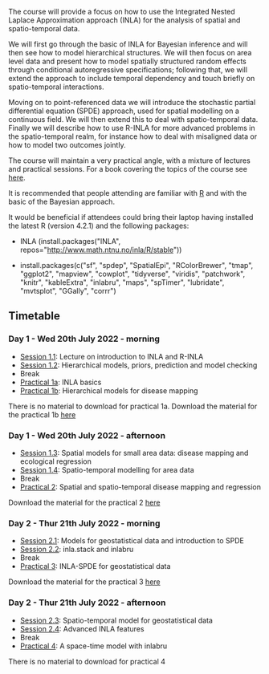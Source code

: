 
The course will provide a focus on how to use the Integrated Nested Laplace Approximation approach (INLA) for the analysis of spatial and spatio-temporal data.

We will first go through the basic of INLA for Bayesian inference and will then see how to model hierarchical structures. We will then focus on area level data and present how to model spatially structured random effects through conditional autoregressive specifications; following that, we will extend the approach to include temporal dependency and touch briefly on spatio-temporal interactions.

Moving on to point-referenced data we will introduce the stochastic partial differential equation (SPDE) approach, used for spatial modelling on a continuous field. We will then extend this to deal with spatio-temporal data. Finally we will describe how to use R-INLA for more advanced problems in the spatio-temporal realm, for instance how to deal with misaligned data or how to model two outcomes jointly.

The course will maintain a very practical angle, with a mixture of lectures and practical sessions. For a book covering the topics of the course see [here](https://onlinelibrary.wiley.com/doi/book/10.1002/9781118950203). 

It is recommended that people attending are familiar with [R](https://www.r-project.org/) and with the basic of the Bayesian approach.

It would be beneficial if attendees could bring their laptop having installed the latest R (version 4.2.1) and the following packages:

- INLA (install.packages("INLA", repos="http://www.math.ntnu.no/inla/R/stable"))

- install.packages(c("sf", "spdep", "SpatialEpi", "RColorBrewer", "tmap", "ggplot2", "mapview", "cowplot", "tidyverse", "viridis", "patchwork", "knitr", "kableExtra", "inlabru", "maps", "spTimer", "lubridate", "mvtsplot", "GGally", "corrr")

## Timetable
### Day 1 - Wed 20th July 2022 - morning

- [Session 1.1](Session1.1): Lecture on introduction to INLA and R-INLA
- [Session 1.2](Session1.2): Hierarchical models, priors, prediction and model checking
- Break
- [Practical 1a](Practical1a): INLA basics 
- [Practical 1b](Practical1b): Hierarchical models for disease mapping

There is no material to download for practical 1a. 
Download the material for the practical 1b [here](Practical1b/Practical1b.zip)

### Day 1 - Wed 20th July 2022 - afternoon

- [Session 1.3](Session1.3): Spatial models for small area data: disease mapping and ecological regression
- [Session 1.4](Session1.4): Spatio-temporal modelling for area data
- Break
- [Practical 2](Practical2): Spatial and spatio-temporal disease mapping and regression

Download the material for the practical 2 [here](Practical2/Practical2.zip)

### Day 2 - Thur 21th July 2022 - morning

- [Session 2.1](Session2.1): Models for geostatistical data and introduction to SPDE
- [Session 2.2](Session2.2): inla.stack and inlabru
- Break
- [Practical 3](Practical3): INLA-SPDE for geostatistical data

Download the material for the practical 3 [here](Practical3/temperature.croatia.Rdata)

### Day 2 - Thur 21th July 2022 - afternoon

- [Session 2.3](Session2.3): Spatio-temporal model for geostatistical data
- [Session 2.4](Session2.4): Advanced INLA features
- Break
- [Practical 4](Practical4): A space-time model with inlabru

There is no material to download for practical 4
